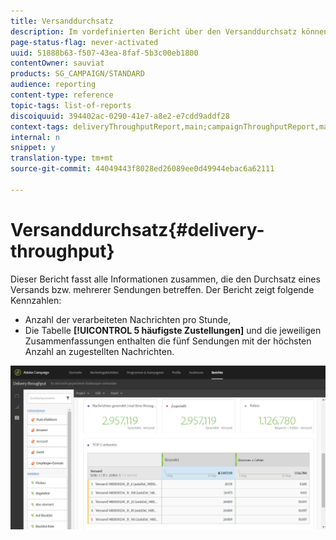 ```yaml
---
title: Versanddurchsatz
description: Im vordefinierten Bericht über den Versanddurchsatz können Sie sich über die Wirkung Ihres Versands informieren.
page-status-flag: never-activated
uuid: 51888b63-f507-43ea-8faf-5b3c00eb1800
contentOwner: sauviat
products: SG_CAMPAIGN/STANDARD
audience: reporting
content-type: reference
topic-tags: list-of-reports
discoiquuid: 394402ac-0290-41e7-a8e2-e7cdd9addf28
context-tags: deliveryThroughputReport,main;campaignThroughputReport,main;programThroughputReport,main
internal: n
snippet: y
translation-type: tm+mt
source-git-commit: 44049443f8028ed26089ee0d49944ebac6a62111

---
```



# Versanddurchsatz{#delivery-throughput}

Dieser Bericht fasst alle Informationen zusammen, die den Durchsatz eines Versands bzw. mehrerer Sendungen betreffen. Der Bericht zeigt folgende Kennzahlen:

* Anzahl der verarbeiteten Nachrichten pro Stunde,
* Die Tabelle **[!UICONTROL 5 häufigste Zustellungen]** und die jeweiligen Zusammenfassungen enthalten die fünf Sendungen mit der höchsten Anzahl an zugestellten Nachrichten.

![](assets/delivery_reports_1.png)
